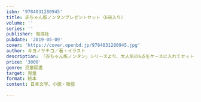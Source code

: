 ```yaml
---
isbn: '9784031280945'
title: 赤ちゃん版ノンタンプレゼントセット（6冊入り）
volume: ''
series: ''
publisher: 偕成社
pubdate: '2019-05-09'
cover: 'https://cover.openbd.jp/9784031280945.jpg'
author: キヨノサチコ／著・イラスト
description: 「赤ちゃん版ノンタン」シリーズより、大人気の6点をケースに入れてセットにしました。出産祝いなどにおすすめです！
price: '3000'
genre: 児童図書
target: 児童
format: 絵本
content: 日本文学、小説・物語

---
```

